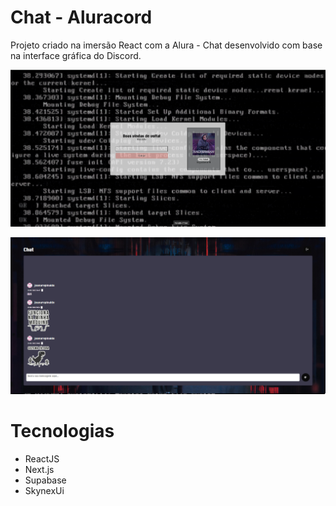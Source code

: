 # Chat - Aluracord 

Projeto criado na imersão React com a Alura - Chat desenvolvido com base na interface gráfica do Discord.

![Tela login](./public/telalogin.png)

![Chat](./public/chat.png)

# Tecnologias
- ReactJS
- Next.js
- Supabase
- SkynexUi
